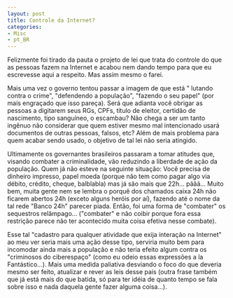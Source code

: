```yaml
---
layout: post
title: Controle da Internet?
categories:
- Misc
- pt_BR
---
```

Felizmente foi tirado da pauta o projeto de lei que trata do controle do que as pessoas fazem na Internet e acabou nem dando tempo para que eu escrevesse aqui a respeito. Mas assim mesmo o farei.

Mais uma vez o governo tentou passar a imagem de que está " lutando contra o crime", "defendendo a população", "fazendo o seu papel" (por mais engraçado que isso pareça). Será que adianta você obrigar as pessoas a digitarem seus RGs, CPFs, título de eleitor, certidão de nascimento, tipo sanguíneo, o escambau? Não chega a ser um tanto ingênuo não considerar que quem estiver mesmo mal intencionado usará documentos de outras pessoas, falsos, etc? Além de mais problema para quem acabar sendo usado, o objetivo de tal lei não seria atingido.

Ultimamente os governantes brasileiros passaram a tomar atitudes que, visando combater a criminalidade, vão reduzindo a liberdade de ação da população. Quem já não esteve na seguinte situação: Você precisa de dinheiro impresso, papel moeda (porque não tem como pagar algo via débito, crédito, cheque, balblabla) mas já são mais que 22h... pããã... Muito bem, muita gente nem se lembra o porquê dos chamados caixa 24h não ficarem abertos 24h (exceto alguns heróis por aí), fazendo até o nome da tal rede "Banco 24h" parecer piada. Então, foi uma forma de "combater" os sequestros relâmpago... ("combater" e não coibir porque fora essa restrição parece não ter acontecido muita coisa efetiva nesse combate).

Esse tal "cadastro para qualquer atividade que exija interação na Internet" ao meu ver seria mais uma ação desse tipo, serviria muito bem para incomodar ainda mais a população e não teria efeito algum contra os "criminosos do ciberespaço" (como eu odeio essas expressões a la Fantástico...). Mais uma medida paliativa desviando o foco do que deveria mesmo ser feito, atualizar e rever as leis desse país (outra frase também que já está mais do que batida, só para ter idéia de quanto tempo se fala sobre isso e nada daquela gente fazer alguma coisa...).
